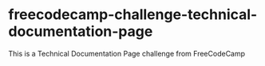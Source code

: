 # freecodecamp-challenge-technical-documentation-page
 This is a Technical Documentation Page challenge from FreeCodeCamp
